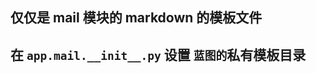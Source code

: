 <!-- 
使用 markdown2
windows common line   
markdown_py.bat A_api.md > A_api.html 

**(New)**
-->
## 仅仅是 mail 模块的 markdown 的模板文件

## 在 `app.mail.__init__.py` 设置 `蓝图的`私有模板目录